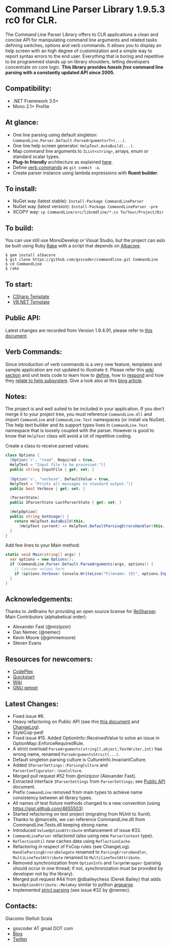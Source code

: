 Command Line Parser Library 1.9.5.3 rc0 for CLR.
===
The Command Line Parser Library offers to CLR applications a clean and concise API for manipulating command line arguments and related tasks defining switches, options and verb commands. It allows you to display an help screen with an high degree of customization and a simple way to report syntax errors to the end user. Everything that is boring and repetitive to be programmed stands up on library shoulders, letting developers concentrate on core logic.
__This library provides _hassle free_ command line parsing with a constantly updated API since 2005.__

Compatibility:
---
  - .NET Framework 3.5+
  - Mono 2.1+ Profile

At glance:
---
  - One line parsing using default singleton: ``CommandLine.Parser.Default.ParseArguments<T>(...)``.
  - One line help screen generator: ``HelpText.AutoBuild(...)``.
  - Map command line arguments to ``IList<string>``, arrays, enum or standard scalar types.
  - __Plug-In friendly__ architecture as explained [here](https://github.com/gsscoder/commandline/wiki/Plug-in-Friendly-Architecture).
  - Define [verb commands](https://github.com/gsscoder/commandline/wiki/Verb-Commands) as ``git commit -a``.
  - Create parser instance using lambda expressions with __fluent builder__.

To install:
---
  - NuGet way (latest stable): ``Install-Package CommandLineParser``
  - NuGet way (latest version): ``Install-Package CommandLineParser -pre``
  - XCOPY way: ``cp CommandLine/src/libcmdline/*.cs To/Your/Project/Dir``

To build:
---
You can use still use MonoDevelop or Visual Studio, but the project can aslo be built using Ruby [Rake](http://rake.rubyforge.org/) with a script that depends on [Albacore](https://github.com/derickbailey/Albacore).
```
$ gem install albacore
$ git clone https://github.com/gsscoder/commandline.git CommandLine
$ cd CommandLine
$ rake
```

To start:
---
  - [CSharp Template](https://github.com/gsscoder/commandline/blob/master/src/templates/CSharpTemplate/Program.cs)
  - [VB.NET Template](https://github.com/gsscoder/commandline/blob/master/src/templates/VBNetTemplate/Program.vb)

Public API:
---
Latest changes are recorded from Version 1.9.4.91, please refer to [this document](https://github.com/gsscoder/commandline/blob/master/doc/PublicAPI.md).

Verb Commands:
---
Since introduction of verb commands is a very new feature, templates and sample application are not updated to illustrate it. Please refer this [wiki section](https://github.com/gsscoder/commandline/wiki/Verb-Commands) and unit tests code to learn how to [define](https://github.com/gsscoder/commandline/blob/master/src/tests/Mocks/OptionsWithVerbsHelp.cs), how to [respond](https://github.com/gsscoder/commandline/blob/master/src/tests/Parser/VerbsFixture.cs) and how they [relate to help subsystem](https://github.com/gsscoder/commandline/blob/master/src/tests/Text/VerbsHelpTextFixture.cs). Give a look also at this [blog article](http://gsscoder.blogspot.it/2013/01/command-line-parser-library-verb.html).

Notes:
---
The project is and well suited to be included in your application. If you don't merge it to your project tree, you must reference ``CommandLine.dll`` and import ``CommandLine`` and ``CommandLine.Text`` namespaces (or install via NuGet). The help text builder and its support types lives in ``CommandLine.Text`` namespace that is loosely coupled with the parser. However is good to know that ``HelpText`` class will avoid a lot of repetitive coding.

Create a class to receive parsed values:

```csharp
class Options {
  [Option('r', "read", Required = true,
  HelpText = "Input file to be processed.")]
  public string InputFile { get; set; }
    
  [Option('v', "verbose", DefaultValue = true,
  HelpText = "Prints all messages to standard output.")]
  public bool Verbose { get; set; }

  [ParserState]
  public IParserState LastParserState { get; set; }

  [HelpOption]
  public string GetUsage() {
    return HelpText.AutoBuild(this,
      (HelpText current) => HelpText.DefaultParsingErrorsHandler(this, current));
  }
}
```

Add few lines to your Main method:

```csharp
static void Main(string[] args) {
  var options = new Options();
  if (CommandLine.Parser.Default.ParseArguments(args, options)) {
    // Consume values here
    if (options.Verbose) Console.WriteLine("Filename: {0}", options.InputFile);
  }
}
```

Acknowledgements:
---
Thanks to JetBrains for providing an open source license for [ReSharper](http://www.jetbrains.com/resharper/).
Main Contributors (alphabetical order):
- Alexander Fast (@mizipzor)
- Dan Nemec (@nemec)
- Kevin Moore (@gimmemoore)
- Steven Evans

Resources for newcomers:
---
  - [CodePlex](http://commandline.codeplex.com)
  - [Quickstart](https://github.com/gsscoder/commandline/wiki/Quickstart)
  - [Wiki](https://github.com/gsscoder/commandline/wiki)
  - [GNU getopt](http://www.gnu.org/software/libc/manual/html_node/Getopt.html)

Latest Changes: 
---
  - Fixed issue #6.
  - Heavy refactoring on Public API (see this [this document](https://github.com/gsscoder/commandline/blob/master/doc/PublicAPI.md) and [ChangeLog](https://github.com/gsscoder/commandline/blob/master/doc/ChangeLog)).
  - StyleCop-ped!
  - Fixed issue #15. Added OptionInfo::ReceivedValue to solve an issue in OptionMap::EnforceRequiredRule.
  - A strict overload ``ParseArguments(string[],object,TextWriter,int)`` has wrong name, renamed ``ParseArgumentsStrict(...)``.
  - Default singleton parsing culture is CultureInfo.InvariantCulture.
  - Added ``IParserSettings::ParsingCulture`` and ``ParserConfigurator::UseCulture``.
  - Merged pull request #52 from @mizipzor (Alexander Fast).
  - Extracted interface ``IParserSettings`` from ``ParserSettings``; see [Public API](https://github.com/gsscoder/commandline/blob/master/doc/PublicAPI.md) document.
  - Prefix ``CommandLine`` removed from main types to achieve name consistency between all library types.
  - All names of test fixture methods changed to a new convention (using https://gist.github.com/4655503).
  - Started refactoring on test project (migrating from NUnit to Xunit).
  - Thanks to @marcells, we can reference CommandLine.dll from CommandLine.Tests.dll keeping strong name.
  - Introduced ``ValueOptionAttribute`` enhancement of issue #33.
  - ``CommandLineParser`` refactored (also using new ``ParserContext`` type).
  - ``ReflectionUtil`` now caches data using ``ReflectionCache``.
  - Refactoring in respect of FxCop rules (see ChangeLog). ``HandleParsingErrorsDelegate`` renamed to ``ParsingErrorsHandler``, ``MultiLineTextAttribute`` renamed to ``MultilineTextAttribute``.
  - Removed synchronization from ``OptionInfo`` and ``TargetWrapper`` (parsing should occur in one thread;
      if not, synchronization must be provided by developer not by the library).
  - Merged pull request #44 from @dbaileychess (Derek Bailey) that adds ``BaseOptionAttribute::MetaKey`` similar to python [argparse](http://docs.python.org/2/library/argparse.html#module-argparse).
  - Implemented [strict parsing](https://github.com/gsscoder/commandline/blob/master/src/tests/Parser/StrictFixture.cs) (see issue #32 by @nemec).

Contacts:
---
Giacomo Stelluti Scala
  - gsscoder AT gmail DOT com
  - [Blog](http://gsscoder.blogspot.it)
  - [Twitter](http://twitter.com/gsscoder)
